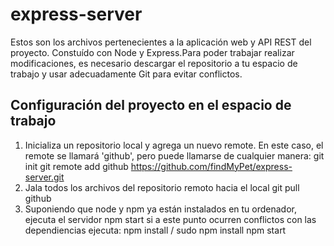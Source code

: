 express-server
==============

Estos son los archivos pertenecientes a la aplicación web y API REST del proyecto. Constuído con Node y Express.Para poder trabajar realizar modificaciones, es necesario descargar el repositorio a tu espacio de trabajo y usar adecuadamente Git para evitar conflictos.

## Configuración del proyecto en el espacio de trabajo
1. Inicializa un repositorio local y agrega un nuevo remote. En este caso, el remote se llamará 'github', pero puede llamarse de cualquier manera:
        git init
        git remote add github https://github.com/findMyPet/express-server.git
2. Jala todos los archivos del repositorio remoto hacia el local
        git pull github
3. Suponiendo que node y npm ya están instalados en tu ordenador, ejecuta el servidor
        npm start
    si a este punto ocurren conflictos con las dependiencias ejecuta:
        npm install / sudo npm install
        npm start